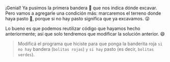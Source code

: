 <gs-attire attire-url="https://raw.githubusercontent.com/MumukiProject/mumuki-guia-gobstones-expresiones-kids/master/assets/attires/config_1534261073557.json"></gs-attire>

<gs-toolbox toolbox-url="https://raw.githubusercontent.com/MumukiProject/mumuki-guia-gobstones-expresiones-kids/master/assets/toolbox.xml">
</gs-toolbox>

¡Genial! Ya pusimos la primera bandera :triangular_flag_on_post: que nos indica dónde excavar. Pero vamos a agregarle una condición más: marcaremos el terreno donde haya pasto :seedling:, porque si no hay pasto significa que ya excavamos. :stuck_out_tongue_winking_eye:

Lo bueno es que podemos reutilizar código que hayamos hecho anteriormente; así que solo tendremos que modificar la solución anterior. :smile:

> Modificá el programa que hiciste para que ponga la banderita roja `si no hay` bandera (`bolitas rojas`) `y` `si hay` pasto (es decir, `bolitas verdes`).